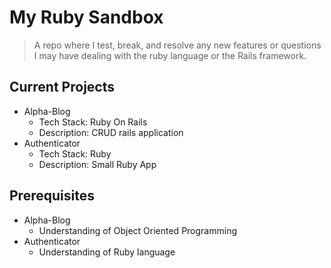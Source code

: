 # My Ruby Sandbox
> A repo where I test, break, and resolve any new features or questions 
> I may have dealing with the ruby language or 
> the Rails framework.

## Current Projects
  * Alpha-Blog
    * Tech Stack: Ruby On Rails
    * Description: CRUD rails application
  * Authenticator
    * Tech Stack: Ruby
    * Description: Small Ruby App

## Prerequisites
* Alpha-Blog
  * Understanding of Object Oriented Programming
* Authenticator
  * Understanding of Ruby language 